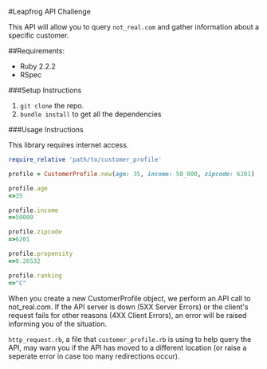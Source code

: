 #Leapfrog API Challenge

This API will allow you to query ```not_real.com``` and gather information about a specific customer.

##Requirements:
- Ruby 2.2.2
- RSpec

###Setup Instructions

1. ```git clone``` the repo.
2. ```bundle install``` to get all the dependencies

###Usage Instructions

This library requires internet access.

```ruby
require_relative 'path/to/customer_profile'

profile = CustomerProfile.new(age: 35, income: 50_000, zipcode: 6201)

profile.age
=>35

profile.income
=>50000

profile.zipcode
=>6201

profile.propensity
=>0.26532

profile.ranking
=>"C"
```

When you create a new CustomerProfile object, we perform an API call to not_real.com. If the API server is down (5XX Server Errors) or the client's request fails for other reasons (4XX Client Errors), an error will be raised informing you of the situation.

```http_request.rb```, a file that ```customer_profile.rb``` is using to help query the API, may warn you if the API has moved to a different location (or raise a seperate error in case too many redirections occur).